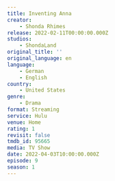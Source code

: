 ```yaml
---
title: Inventing Anna
creator:
    - Shonda Rhimes
release: 2022-02-11T00:00:00.000Z
studios:
    - ShondaLand
original_title: ''
original_language: en
language:
    - German
    - English
country:
    - United States
genre:
    - Drama
format: Streaming
service: Hulu
venue: Home
rating: 1
revisit: false
tmdb_id: 95665
media: TV Show
date: 2022-04-03T10:00:00.000Z
episode: 9
season: 1
---
```

